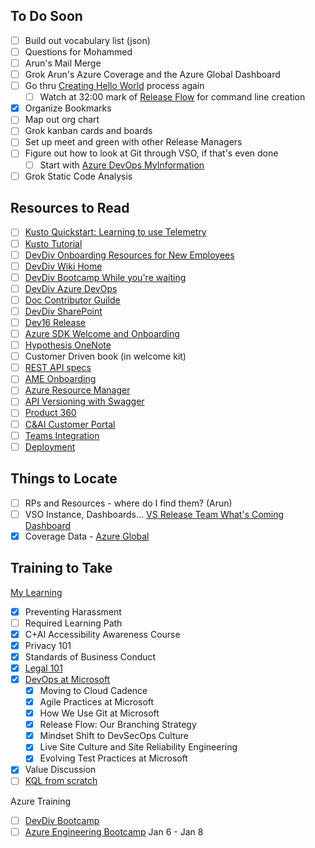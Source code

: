 ## To Do Soon
* [ ] Build out vocabulary list (json)
* [ ] Questions for Mohammed
* [ ] Arun's Mail Merge
* [ ] Grok Arun's Azure Coverage and the Azure Global Dashboard
* [ ] Go thru [Creating Hello World](https://guides.github.com/activities/hello-world/) process again
  * [ ] Watch at 32:00 mark of [Release Flow](https://docs.microsoft.com/en-us/azure/devops/learn/devops-at-microsoft/release-flow) for command line creation
* [x] Organize Bookmarks
* [ ] Map out org chart
* [ ] Grok kanban cards and boards
* [ ] Set up meet and green with other Release Managers
* [ ] Figure out how to look at Git through VSO, if that's even done
  * [ ] Start with [Azure DevOps MyInformation](https://aex.dev.azure.com/me?mkt)
* [ ] Grok Static Code Analysis
## Resources to Read
* [ ] [Kusto Quickstart: Learning to use Telemetry](https://dev.azure.com/devdiv/DevDiv/_wiki/wikis/DevDiv.wiki/2522/Kusto-Quickstart-Learning-to-use-Telemetry)
* [ ] [Kusto Tutorial](https://kusto.azurewebsites.net/docs/query/tutorial.html)
* [ ] [DevDiv Onboarding Resources for New Employees](https://dev.azure.com/devdiv/DevDiv/_wiki/wikis/DevDiv.wiki/2932/Onboarding-Resources-for-New-Employees)
* [ ] [DevDiv Wiki Home](https://dev.azure.com/devdiv/DevDiv/_wiki/wikis/DevDiv.wiki/524/DevDiv-Wiki-Home)
* [ ] [DevDiv Bootcamp While you're waiting](https://dev.azure.com/devdiv/DevDiv/_wiki/wikis/DevDiv.wiki/2521/DevDiv-Bootcamp)
* [ ] [DevDiv Azure DevOps](https://dev.azure.com/devdiv/DevDiv)
* [ ] [Doc Contributor Guilde](https://review.docs.microsoft.com/en-us/help/contribute/?branch=master)
* [ ] [DevDiv SharePoint](https://microsoft.sharepoint.com/teams/DevDiv/DevDivInternal/Forms/AllItems.aspx)
* [ ] [Dev16 Release](https://dev.azure.com/devdiv/DevDiv/_wiki/wikis/DevDiv.wiki/978/Dev16-Release)
* [ ] [Azure SDK Welcome and Onboarding](https://dev.azure.com/azure-sdk/internal/_wiki/wikis/internal.wiki/10/Welcome-and-Onboarding)
* [ ] [Hypothesis OneNote](https://microsoft.sharepoint.com/teams/AzureDeveloperExperiencesCustomerResearch/SiteAssets/Azure%20Developer%20Experiences%20Customer%20Research%20Notebook/)
* [ ] Customer Driven book (in welcome kit)
* [ ] [REST API specs](https://github.com/Azure/azure-rest-api-specs/tree/master/specification)
* [ ] [AME Onboarding](https://dev.azure.com/azure-sdk/internal/_wiki/wikis/internal.wiki/71/AME-onboard-home)
* [ ] [Azure Resource Manager](https://docs.microsoft.com/en-us/azure/azure-resource-manager/resource-group-overview)
* [ ] [API Versioning with Swagger](https://www.hakantuncer.com/2018/09/16/api-versioning-with-swagger-azure-api-management-services-and-asp-net-core-a-frictionless-devops-experience/)
* [ ] [Product 360](https://product360.msftcloudes.com/home)
* [ ] [C&AI Customer Portal](https://cecustomers.microsoftonline.com/)
* [ ] [Teams Integration](https://marketplace.visualstudio.com/items?itemName=ms-vsts.vss-services-teams)
* [ ] [Deployment](https://docs.microsoft.com/en-us/azure/devops/learn/devops-at-microsoft/achieving-no-downtime-versioned-service-updates)

## Things to Locate
* [ ] RPs and Resources - where do I find them? (Arun)
* [ ] VSO Instance, Dashboards...
[VS Release Team What's Coming Dashboard](https://devdiv.visualstudio.com/DevDiv/_dashboards/dashboard/231e8117-89da-4264-a405-41109ad1ebfa)
* [x] Coverage Data - [Azure Global](https://global.azure.com/)

## Training to Take
[My Learning](https://microsoft.sharepoint.com/sites/infopedia/pages/my-learning.aspx)
* [x] Preventing Harassment
* [ ] Required Learning Path
* [x] C+AI Accessibility Awareness Course
* [x] Privacy 101
* [x] Standards of Business Conduct
* [x] [Legal 101](https://learn.microsoft.com/activity/141371/Launch#/)
* [x] [DevOps at Microsoft](https://docs.microsoft.com/en-us/azure/devops/learn/devops-at-microsoft/index)
  * [x] Moving to Cloud Cadence
  * [x] Agile Practices at Microsoft
  * [x] How We Use Git at Microsoft
  * [x] Release Flow: Our Branching Strategy
  * [x] Mindset Shift to DevSecOps Culture
  * [x] Live Site Culture and Site Reliability Engineering
  * [x] Evolving Test Practices at Microsoft
* [x] Value Discussion
* [ ] [KQL from scratch](https://app.pluralsight.com/library/courses/kusto-query-language-kql-from-scratch/table-of-contents)

Azure Training
* [ ] [DevDiv Bootcamp](https://dev.azure.com/devdiv/DevDiv/_wiki/wikis/DevDiv.wiki/2521/DevDiv-Bootcamp)
* [ ] [Azure Engineering Bootcamp](https://microsoft.sharepoint.com/teams/WAG/Bootcamp/SitePages/Home.aspx) Jan 6 - Jan 8
